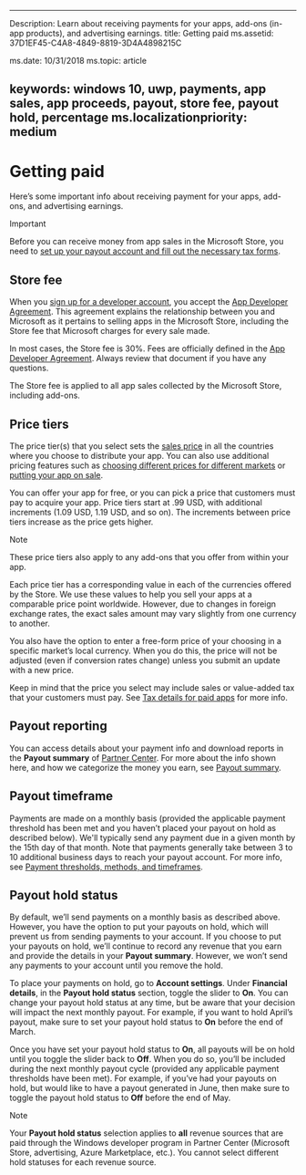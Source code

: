 ﻿---

Description: Learn about receiving payments for your apps, add-ons (in-app products), and advertising earnings.
title: Getting paid
ms.assetid: 37D1EF45-C4A8-4849-8819-3D4A4898215C

ms.date: 10/31/2018
ms.topic: article


keywords: windows 10, uwp, payments, app sales, app proceeds, payout, store fee, payout hold, percentage
ms.localizationpriority: medium
---

# Getting paid
Here’s some important info about receiving payment for your apps, add-ons, and advertising earnings.

> [!IMPORTANT]
> Before you can receive money from app sales in the Microsoft Store, you need to [set up your payout account and fill out the necessary tax forms](setting-up-your-payout-account-and-tax-forms.md).

## Store fee

When you [sign up for a developer account](http://go.microsoft.com/fwlink/p/?LinkID=615100), you accept the [App Developer Agreement](https://docs.microsoft.com/legal/windows/agreements/app-developer-agreement). This agreement explains the relationship between you and Microsoft as it pertains to selling apps in the Microsoft Store, including the Store fee that Microsoft charges for every sale made.

In most cases, the Store fee is 30%. Fees are officially defined in the [App Developer Agreement](https://docs.microsoft.com/legal/windows/agreements/app-developer-agreement). Always review that document if you have any questions.

The Store fee is applied to all app sales collected by the Microsoft Store, including add-ons.


## Price tiers

The price tier(s) that you select sets the [sales price](set-and-schedule-app-pricing.md#base-price) in all the countries where you choose to distribute your app. You can also use additional pricing features such as  [choosing different prices for different markets](set-and-schedule-app-pricing.md#override-base-price-for-specific-markets) or [putting your app on sale](put-apps-and-add-ons-on-sale.md).

You can offer your app for free, or you can pick a price that customers must pay to acquire your app. Price tiers start at .99 USD, with additional increments (1.09 USD, 1.19 USD, and so on). The increments between price tiers increase as the price gets higher.

> [!NOTE] 
> These price tiers also apply to any add-ons that you offer from within your app.

Each price tier has a corresponding value in each of the currencies offered by the Store. We use these values to help you sell your apps at a comparable price point worldwide. However, due to changes in foreign exchange rates, the exact sales amount may vary slightly from one currency to another.

You also have the option to enter a free-form price of your choosing in a specific market’s local currency. When you do this, the price will not be adjusted (even if conversion rates change) unless you submit an update with a new price. 

Keep in mind that the price you select may include sales or value-added tax that your customers must pay. See [Tax details for paid apps](tax-details-for-paid-apps.md) for more info.


## Payout reporting

You can access details about your payment info and download reports in the **Payout summary** of [Partner Center](https://partner.microsoft.com/dashboard). For more about the info shown here, and how we categorize the money you earn, see [Payout summary](payout-summary.md).


## Payout timeframe

Payments are made on a monthly basis (provided the applicable payment threshold has been met and you haven’t placed your payout on hold as described below). We'll typically send any payment due in a given month by the 15th day of that month. Note that payments generally take between 3 to 10 additional business days to reach your payout account. For more info, see [Payment thresholds, methods, and timeframes](payment-thresholds-methods-and-timeframes.md).


##  Payout hold status

By default, we’ll send payments on a monthly basis as described above. However, you have the option to put your payouts on hold, which will prevent us from sending payments to your account. If you choose to put your payouts on hold, we’ll continue to record any revenue that you earn and provide the details in your **Payout summary**. However, we won’t send any payments to your account until you remove the hold. 

To place your payments on hold, go to **Account settings**. Under **Financial details**, in the **Payout hold status** section, toggle the slider to **On**. You can change your payout hold status at any time, but be aware that your decision will impact the next monthly payout. For example, if you want to hold April’s payout, make sure to set your payout hold status to **On** before the end of March.

Once you have set your payout hold status to **On**, all payouts will be on hold until you toggle the slider back to **Off**. When you do so, you’ll be included during the next monthly payout cycle (provided any applicable payment thresholds have been met). For example, if you’ve had your payouts on hold, but would like to have a payout generated in June, then make sure to toggle the payout hold status to **Off** before the end of May.

> [!NOTE]
> Your **Payout hold status** selection applies to **all** revenue sources that are paid through the Windows developer program in Partner Center (Microsoft Store, advertising, Azure Marketplace, etc.). You cannot select different hold statuses for each revenue source.


 

 




